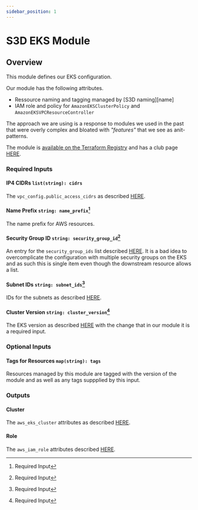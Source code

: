 ```yaml
---
sidebar_position: 1
---
```


# S3D EKS Module
## Overview
This module defines our EKS configuration.

Our module has the following attributes.
- Ressource naming and tagging managed by [S3D naming][name]
- IAM role and policy for `AmazonEKSClusterPolicy` and
  `AmazonEKSVPCResourceController`

The approach we are using is a response to modules we used in the past that
were overly complex and bloated with _"features"_ that we see as anit-patterns.

The module is [available on the Terraform Registry][tfrg] and has a club page
[HERE](https://go.s3d.club/eks).

### Required Inputs
#### <a name="cidrs"></a> IP4 CIDRs `list(string): cidrs` 
The `vpc_config.public_access_cidrs` as described [HERE][cidr].

#### <a name="name_prefix"></a> Name Prefix `string: name_prefix`[^1] 
The name prefix for AWS resources.

#### Security Group ID `string: security_group_id`[^1] 
An entry for the `security_group_ids` list described [HERE][sgrp]. It is a bad
idea to overcomplicate the configuration with multiple security groups on the
EKS and as such this is single item even though the downstream resource allows
a list.

#### <a name="subnet_ids"></a> Subnet IDs `string: subnet_ids`[^1] 
IDs for the subnets as described [HERE][subn].

#### <a name="cluster_version"></a> Cluster Version `string: cluster_version`[^1] 
The EKS version as described [HERE][cver] with the change that in our module it
is a required input.

### Optional Inputs
#### <a name="tags"></a> Tags for Resources `map(string): tags`
Resources managed by this module are tagged with the version of the module and
as well as any tags suppplied by this input.

### Outputs
#### <a name="cluster"></a> Cluster
The `aws_eks_cluster` attributes as described [HERE][attr].

#### <a name="role"></a> Role
The `aws_iam_role` attributes described [HERE][role].

[^1]: Required Input

<!-- LINKS -->
[attr]: https://go.s3d.club/hc/aws-/eks_cluster#attributes-reference
[chge]: ./CHANGES.md
[cidr]: https://go.s3d.club/hc/aws-/eks_cluster#public_access_cidrs
[code]: ./CODE-OF-CONDUCT.md
[cont]: ./CONTRIBUTING.md
[cver]: https://go.s3d.club/hc/aws-/eks_cluster#version
[lice]: ./LICENSE.md
[role]: https://go.s3d.club/hc/aws-/iam_role#attributes-reference
[sgrp]: https://go.s3d.club/hc/aws-/eks_cluster#security_group_ids
[subn]: https://go.s3d.club/hc/aws-/eks_cluster#subnet_ids
[tfrg]: https://registry.terraform.io/modules/s3d-club/eks/aws/latest?tab=readme
